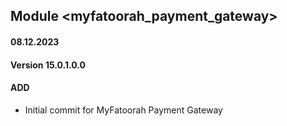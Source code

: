 ## Module <myfatoorah_payment_gateway>

#### 08.12.2023
#### Version 15.0.1.0.0
#### ADD
- Initial commit for MyFatoorah Payment Gateway
